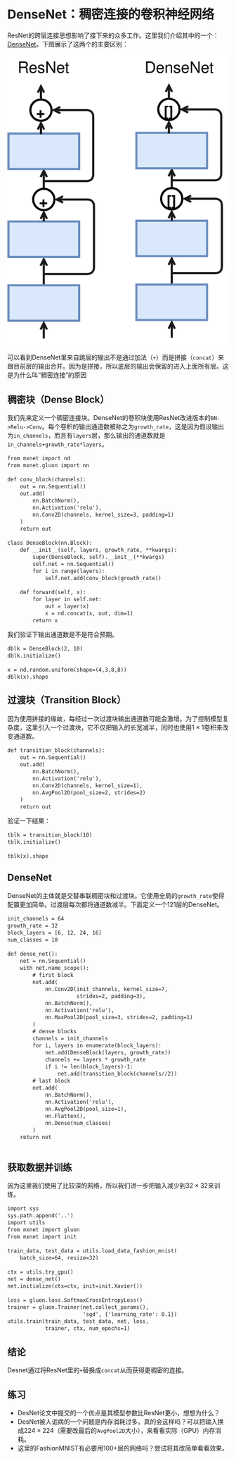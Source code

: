 # DenseNet：稠密连接的卷积神经网络

ResNet的跨层连接思想影响了接下来的众多工作。这里我们介绍其中的一个：[DenseNet](https://arxiv.org/pdf/1608.06993.pdf)。下图展示了这两个的主要区别：

![](../img/densenet.svg)

可以看到DenseNet里来自跳层的输出不是通过加法（`+`）而是拼接（`concat`）来跟目前层的输出合并。因为是拼接，所以底层的输出会保留的进入上面所有层。这是为什么叫“稠密连接”的原因

## 稠密块（Dense Block）

我们先来定义一个稠密连接块。DenseNet的卷积块使用ResNet改进版本的`BN->Relu->Conv`。每个卷积的输出通道数被称之为`growth_rate`，这是因为假设输出为`in_channels`，而且有`layers`层，那么输出的通道数就是`in_channels+growth_rate*layers`。

```{.python .input}
from mxnet import nd
from mxnet.gluon import nn

def conv_block(channels):
    out = nn.Sequential()
    out.add(
        nn.BatchNorm(),
        nn.Activation('relu'),
        nn.Conv2D(channels, kernel_size=3, padding=1)
    )
    return out
        
class DenseBlock(nn.Block):
    def __init__(self, layers, growth_rate, **kwargs):
        super(DenseBlock, self).__init__(**kwargs)
        self.net = nn.Sequential()
        for i in range(layers):
            self.net.add(conv_block(growth_rate))
        
    def forward(self, x):
        for layer in self.net:
            out = layer(x)
            x = nd.concat(x, out, dim=1)
        return x
```

我们验证下输出通道数是不是符合预期。

```{.python .input}
dblk = DenseBlock(2, 10)
dblk.initialize()

x = nd.random.uniform(shape=(4,3,8,8))
dblk(x).shape
```

## 过渡块（Transition Block）

因为使用拼接的缘故，每经过一次过渡块输出通道数可能会激增。为了控制模型复杂度，这里引入一个过渡块，它不仅把输入的长宽减半，同时也使用$1\times 1$卷积来改变通道数。

```{.python .input}
def transition_block(channels):
    out = nn.Sequential()
    out.add(
        nn.BatchNorm(),
        nn.Activation('relu'),
        nn.Conv2D(channels, kernel_size=1),
        nn.AvgPool2D(pool_size=2, strides=2)
    )
    return out
```

验证一下结果：

```{.python .input}
tblk = transition_block(10)
tblk.initialize()

tblk(x).shape
```

## DenseNet

DenseNet的主体就是交替串联稠密块和过渡块。它使用全局的`growth_rate`使得配置更加简单。过渡层每次都将通道数减半。下面定义一个121层的DenseNet。

```{.python .input}
init_channels = 64
growth_rate = 32
block_layers = [6, 12, 24, 16]
num_classes = 10

def dense_net():
    net = nn.Sequential()
    with net.name_scope():
        # first block
        net.add(
            nn.Conv2D(init_channels, kernel_size=7, 
                      strides=2, padding=3),
            nn.BatchNorm(),
            nn.Activation('relu'),
            nn.MaxPool2D(pool_size=3, strides=2, padding=1)
        )
        # dense blocks
        channels = init_channels
        for i, layers in enumerate(block_layers):
            net.add(DenseBlock(layers, growth_rate))
            channels += layers * growth_rate
            if i != len(block_layers)-1:
                net.add(transition_block(channels//2))
        # last block
        net.add(
            nn.BatchNorm(),
            nn.Activation('relu'),
            nn.AvgPool2D(pool_size=1),
            nn.Flatten(),
            nn.Dense(num_classes)
        )    
    return net
    
```

## 获取数据并训练

因为这里我们使用了比较深的网络，所以我们进一步把输入减少到$32\times 32$来训练。

```{.python .input}
import sys
sys.path.append('..')
import utils
from mxnet import gluon
from mxnet import init

train_data, test_data = utils.load_data_fashion_mnist(
    batch_size=64, resize=32)

ctx = utils.try_gpu()
net = dense_net()
net.initialize(ctx=ctx, init=init.Xavier())

loss = gluon.loss.SoftmaxCrossEntropyLoss()
trainer = gluon.Trainer(net.collect_params(), 
                        'sgd', {'learning_rate': 0.1})
utils.train(train_data, test_data, net, loss,
            trainer, ctx, num_epochs=1)
```

## 结论

Desnet通过将ResNet里的`+`替换成`concat`从而获得更稠密的连接。

## 练习

- DesNet论文中提交的一个优点是其模型参数比ResNet更小，想想为什么？
- DesNet被人诟病的一个问题是内存消耗过多。真的会这样吗？可以把输入换成$224\times 224$（需要改最后的`AvgPool2D`大小），来看看实际（GPU）内存消耗。
- 这里的FashionMNIST有必要用100+层的网络吗？尝试将其改简单看看效果。
